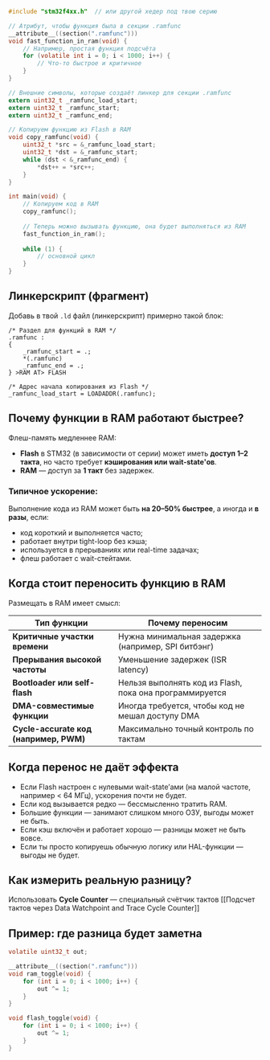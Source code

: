 ```c
#include "stm32f4xx.h"  // или другой хедер под твою серию

// Атрибут, чтобы функция была в секции .ramfunc
__attribute__((section(".ramfunc")))
void fast_function_in_ram(void) {
    // Например, простая функция подсчёта
    for (volatile int i = 0; i < 1000; i++) {
        // Что-то быстрое и критичное
    }
}

// Внешние символы, которые создаёт линкер для секции .ramfunc
extern uint32_t _ramfunc_load_start;
extern uint32_t _ramfunc_start;
extern uint32_t _ramfunc_end;

// Копируем функцию из Flash в RAM
void copy_ramfunc(void) {
    uint32_t *src = &_ramfunc_load_start;
    uint32_t *dst = &_ramfunc_start;
    while (dst < &_ramfunc_end) {
        *dst++ = *src++;
    }
}

int main(void) {
    // Копируем код в RAM
    copy_ramfunc();
    
    // Теперь можно вызывать функцию, она будет выполняться из RAM
    fast_function_in_ram();
    
    while (1) {
        // основной цикл
    }
}
```

## Линкерскрипт (фрагмент)

Добавь в твой `.ld` файл (линкерскрипт) примерно такой блок:
```ld
/* Раздел для функций в RAM */
.ramfunc :
{
    _ramfunc_start = .;
    *(.ramfunc)
    _ramfunc_end = .;
} >RAM AT> FLASH

/* Адрес начала копирования из Flash */
_ramfunc_load_start = LOADADDR(.ramfunc);
```

## **Почему функции в RAM работают быстрее?**

Флеш-память медленнее RAM:

- **Flash** в STM32 (в зависимости от серии) может иметь **доступ 1–2 такта**, но часто требует **кэширования или wait-state'ов**.
- **RAM** — доступ за **1 такт** без задержек.

### Типичное ускорение:

Выполнение кода из RAM может быть **на 20–50% быстрее**, а иногда и **в разы**, если:

- код короткий и выполняется часто;
- работает внутри tight-loop без кэша;
- используется в прерываниях или real-time задачах;
- флеш работает с wait-стейтами.

## **Когда стоит переносить функцию в RAM**

Размещать в RAM имеет смысл:

|Тип функции|Почему переносим|
|---|---|
|**Критичные участки времени**|Нужна минимальная задержка (например, SPI битбэнг)|
|**Прерывания высокой частоты**|Уменьшение задержек (ISR latency)|
|**Bootloader или self-flash**|Нельзя выполнять код из Flash, пока она программируется|
|**DMA-совместимые функции**|Иногда требуется, чтобы код не мешал доступу DMA|
|**Cycle-accurate код (например, PWM)**|Максимально точный контроль по тактам|

## **Когда перенос не даёт эффекта**

- Если Flash настроен с нулевыми wait-state’ами (на малой частоте, например < 64 МГц), ускорения почти не будет.
- Если код вызывается редко — бессмысленно тратить RAM.
- Большие функции — занимают слишком много ОЗУ, выгоды может не быть.
- Если кэш включён и работает хорошо — разницы может не быть вовсе.
- Если ты просто копируешь обычную логику или HAL-функции — выгоды не будет.

## **Как измерить реальную разницу?**

Использовать **Cycle Counter** — специальный счётчик тактов [[Подсчет тактов через Data Watchpoint and Trace Cycle Counter]]

## **Пример: где разница будет заметна**
```c
volatile uint32_t out;

__attribute__((section(".ramfunc")))
void ram_toggle(void) {
    for (int i = 0; i < 1000; i++) {
        out ^= 1;
    }
}

void flash_toggle(void) {
    for (int i = 0; i < 1000; i++) {
        out ^= 1;
    }
}
```